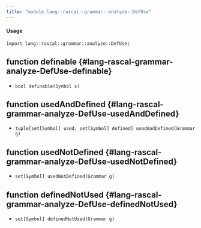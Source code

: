 ```yaml
---
title: "module lang::rascal::grammar::analyze::DefUse"
---
```


#### Usage

`import lang::rascal::grammar::analyze::DefUse;`


## function definable {#lang-rascal-grammar-analyze-DefUse-definable}

* ``bool definable(Symbol s)``

## function usedAndDefined {#lang-rascal-grammar-analyze-DefUse-usedAndDefined}

* ``tuple[set[Symbol] used, set[Symbol] defined] usedAndDefined(Grammar g)``

## function usedNotDefined {#lang-rascal-grammar-analyze-DefUse-usedNotDefined}

* ``set[Symbol] usedNotDefined(Grammar g)``

## function definedNotUsed {#lang-rascal-grammar-analyze-DefUse-definedNotUsed}

* ``set[Symbol] definedNotUsed(Grammar g)``

